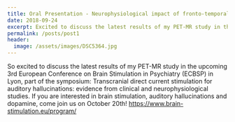 ```yaml
---
title: Oral Presentation - Neurophysiological impact of fronto-temporal tDCS on the dopaminergic system
date: 2018-09-24
excerpt: Excited to discuss the latest results of my PET-MR study in the upcoming 3rd European Conference on Brain Stimulation in Psychiatry (ECBSP) in Lyon. If you are interested, come join us on October 20th!
permalink: /posts/post1
header:
  image: /assets/images/DSC5364.jpg
---
```

So excited to discuss the latest results of my PET-MR study in the upcoming 3rd European Conference on Brain Stimulation in Psychiatry (ECBSP) in Lyon, part of the symposium: Transcranial direct current stimulation for auditory hallucinations: evidence from clinical and neurophysiological studies. If you are interested in brain stimulation, auditory hallucinations and dopamine, come join us on October 20th!
https://www.brain-stimulation.eu/program/
